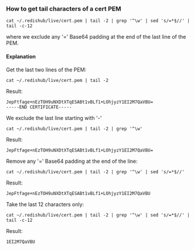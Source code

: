 
### How to get tail characters of a cert PEM

```shell
cat ~/.redishub/live/cert.pem | tail -2 | grep '^\w' | sed 's/=*$//' | tail -c-12
```
where we exclude any '=' Base64 padding at the end of the last line of the PEM.

#### Explanation 

Get the last two lines of the PEM:
```shell
cat ~/.redishub/live/cert.pem | tail -2
```
Result:
```
JepFtfage+nEzTOH9uNXDtXTqESABt1vBLf1+LOhjyzY1EI2M7QaVBU=
-----END CERTIFICATE-----
```
We exclude the last line starting with '-'
```shell
cat ~/.redishub/live/cert.pem | tail -2 | grep '^\w' 
```
Result:
```
JepFtfage+nEzTOH9uNXDtXTqESABt1vBLf1+LOhjyzY1EI2M7QaVBU=
```
Remove any '=' Base64 padding at the end of the line:
```shell
cat ~/.redishub/live/cert.pem | tail -2 | grep '^\w' | sed 's/=*$//' 
```
Result:
```
JepFtfage+nEzTOH9uNXDtXTqESABt1vBLf1+LOhjyzY1EI2M7QaVBU
``` 
Take the last 12 characters only:
```shell
cat ~/.redishub/live/cert.pem | tail -2 | grep '^\w' | sed 's/=*$//' | tail -c-12
```
Result:
```
1EI2M7QaVBU
```

